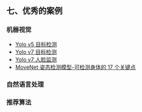 ## 七、优秀的案例

### 机器视觉

 * [Yolo v5 目标检测](https://github.com/ultralytics/yolov5)
 * [Yolo v7 目标检测](https://github.com/WongKinYiu/yolov7)
 * [Yolo v7 人脸监测]( https://github.com/derronqi/yolov7-face)
 * [MoveNet 姿态检测模型-可检测身体的 17 个关键点](https://tensorflow.google.cn/hub/tutorials/movenet)

### 自然语言处理

### 推荐算法
